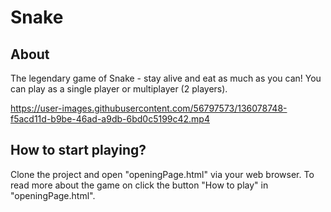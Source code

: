 Snake
=======

About
-------
The legendary game of Snake - stay alive and eat as much as you can!
You can play as a single player or multiplayer (2 players).


https://user-images.githubusercontent.com/56797573/136078748-f5acd11d-b9be-46ad-a9db-6bd0c5199c42.mp4


How to start playing?
-----------
Clone the project and open "openingPage.html" via your web browser.
To read more about the game on click the button "How to play" in "openingPage.html".
